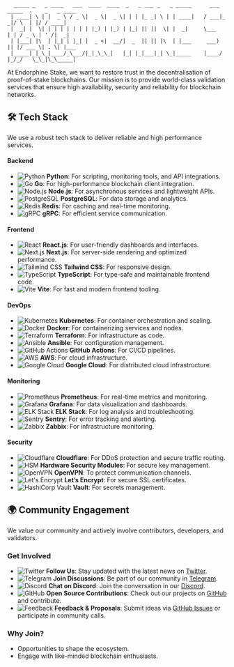 
```
  _____ _   _ ____   ___  ____  ____  _   _ ___ _   _ _____      ___ _____  .    _   _ ____
 | ____| \ | |  _ \ / _ \|  _ \|  _ \| | | |_ _| \ | | ____|   / ___|_   _|/ \  | |/ / ____|  
 |  _| |  \| | | | | | | | |_) | |_) | |_| || ||  \| |  _|     \___   | | / _ \ | ' /|  _|  
 | |___| |\  | |_| | |_| |  _ <|  __/|  _  || || |\  | |___     ___) || |/ ___ \| . \| |___ 
 |_____|_|_\_|____/_\___/|_|_\_\_|   |_| |_|___|_| \_|_____    |____/ |_/_/   \_\_|\_\_____|

```

At Endorphine Stake, we want to restore trust in the decentralisation of proof-of-stake blockchains. Our mission is to provide world-class validation services that ensure high availability, security and reliability for blockchain networks.

## 🛠️ Tech Stack  

We use a robust tech stack to deliver reliable and high performance services.

#### Backend  
- ![Python](https://img.shields.io/badge/-Python-3776AB?logo=python&logoColor=white&style=flat-square) **Python**: For scripting, monitoring tools, and API integrations.  
- ![Go](https://img.shields.io/badge/-Go-00ADD8?logo=go&logoColor=white&style=flat-square) **Go**: For high-performance blockchain client integration.  
- ![Node.js](https://img.shields.io/badge/-Node.js-339933?logo=node.js&logoColor=white&style=flat-square) **Node.js**: For asynchronous services and lightweight APIs.  
- ![PostgreSQL](https://img.shields.io/badge/-PostgreSQL-4169E1?logo=postgresql&logoColor=white&style=flat-square) **PostgreSQL**: For data storage and analytics.  
- ![Redis](https://img.shields.io/badge/-Redis-DC382D?logo=redis&logoColor=white&style=flat-square) **Redis**: For caching and real-time monitoring.  
- ![gRPC](https://img.shields.io/badge/-gRPC-4285F4?logo=google&logoColor=white&style=flat-square) **gRPC**: For efficient service communication.  

#### Frontend  
- ![React](https://img.shields.io/badge/-React-61DAFB?logo=react&logoColor=white&style=flat-square) **React.js**: For user-friendly dashboards and interfaces.  
- ![Next.js](https://img.shields.io/badge/-Next.js-000000?logo=next.js&logoColor=white&style=flat-square) **Next.js**: For server-side rendering and optimized performance.  
- ![Tailwind CSS](https://img.shields.io/badge/-Tailwind%20CSS-06B6D4?logo=tailwind-css&logoColor=white&style=flat-square) **Tailwind CSS**: For responsive design.  
- ![TypeScript](https://img.shields.io/badge/-TypeScript-3178C6?logo=typescript&logoColor=white&style=flat-square) **TypeScript**: For type-safe and maintainable frontend code.  
- ![Vite](https://img.shields.io/badge/-Vite-646CFF?logo=vite&logoColor=white&style=flat-square) **Vite**: For fast and modern frontend tooling.  

#### DevOps  
- ![Kubernetes](https://img.shields.io/badge/-Kubernetes-326CE5?logo=kubernetes&logoColor=white&style=flat-square) **Kubernetes**: For container orchestration and scaling.  
- ![Docker](https://img.shields.io/badge/-Docker-2496ED?logo=docker&logoColor=white&style=flat-square) **Docker**: For containerizing services and nodes.  
- ![Terraform](https://img.shields.io/badge/-Terraform-623CE4?logo=terraform&logoColor=white&style=flat-square) **Terraform**: For infrastructure as code.  
- ![Ansible](https://img.shields.io/badge/-Ansible-EE0000?logo=ansible&logoColor=white&style=flat-square) **Ansible**: For configuration management.  
- ![GitHub Actions](https://img.shields.io/badge/-GitHub%20Actions-2088FF?logo=github-actions&logoColor=white&style=flat-square) **GitHub Actions**: For CI/CD pipelines.  
- ![AWS](https://img.shields.io/badge/-AWS-FF9900?logo=amazon-aws&logoColor=white&style=flat-square) **AWS**: For cloud infrastructure.  
- ![Google Cloud](https://img.shields.io/badge/-Google%20Cloud-4285F4?logo=google-cloud&logoColor=white&style=flat-square) **Google Cloud**: For distributed cloud infrastructure.  

#### Monitoring  
- ![Prometheus](https://img.shields.io/badge/-Prometheus-E6522C?logo=prometheus&logoColor=white&style=flat-square) **Prometheus**: For real-time metrics and monitoring.  
- ![Grafana](https://img.shields.io/badge/-Grafana-F46800?logo=grafana&logoColor=white&style=flat-square) **Grafana**: For data visualization and dashboards.  
- ![ELK Stack](https://img.shields.io/badge/-ELK%20Stack-005571?logo=elastic&logoColor=white&style=flat-square) **ELK Stack**: For log analysis and troubleshooting.  
- ![Sentry](https://img.shields.io/badge/-Sentry-FB4226?logo=sentry&logoColor=white&style=flat-square) **Sentry**: For error tracking and alerting.  
- ![Zabbix](https://img.shields.io/badge/-Zabbix-EE0000?logo=zabbix&logoColor=white&style=flat-square) **Zabbix**: For infrastructure monitoring.  

#### Security  
- ![Cloudflare](https://img.shields.io/badge/-Cloudflare-F38020?logo=cloudflare&logoColor=white&style=flat-square) **Cloudflare**: For DDoS protection and secure traffic routing.  
- ![HSM](https://img.shields.io/badge/-HSM-0078D7?logo=azure-key-vault&logoColor=white&style=flat-square) **Hardware Security Modules**: For secure key management.  
- ![OpenVPN](https://img.shields.io/badge/-OpenVPN-FF7E20?logo=openvpn&logoColor=white&style=flat-square) **OpenVPN**: To protect communication channels.  
- ![Let's Encrypt](https://img.shields.io/badge/-Let’s%20Encrypt-003A70?logo=letsencrypt&logoColor=white&style=flat-square) **Let’s Encrypt**: For secure SSL certificates.  
- ![HashiCorp Vault](https://img.shields.io/badge/-HashiCorp%20Vault-000000?logo=vault&logoColor=white&style=flat-square) **Vault**: For secrets management.


## 🌍 Community Engagement  

We value our community and actively involve contributors, developers, and validators.  

### Get Involved  
- ![Twitter](https://img.shields.io/badge/-Follow%20Us-1DA1F2?logo=twitter&logoColor=white&style=flat-square) **Follow Us**: Stay updated with the latest news on [Twitter](https://x.com/endorphinestake).  
- ![Telegram](https://img.shields.io/badge/-Join%20Telegram-0088CC?logo=telegram&logoColor=white&style=flat-square) **Join Discussions**: Be part of our community in [Telegram](https://endorphinestake.com).  
- ![Discord](https://img.shields.io/badge/-Discord-5865F2?logo=discord&logoColor=white&style=flat-square) **Chat on Discord**: Join the conversation in our [Discord](https://endorphinestake.com).  
- ![GitHub](https://img.shields.io/badge/-GitHub-181717?logo=github&logoColor=white&style=flat-square) **Open Source Contributions**: Check out our projects on [GitHub](https://github.com/endorphinestake) and contribute.  
- ![Feedback](https://img.shields.io/badge/-Submit%20Ideas-E44D26?logo=git&logoColor=white&style=flat-square) **Feedback & Proposals**: Submit ideas via [GitHub Issues](https://github.com/endorphinestake) or participate in community calls.  


### Why Join?  
- Opportunities to shape the ecosystem.  
- Engage with like-minded blockchain enthusiasts.

  
